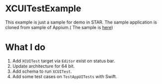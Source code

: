 # XCUITestExample

This example is just a sample for demo in STAR.
The sample application is cloned from sample of Appium.( The sample is [here](https://github.com/appium/sample-code/tree/master/sample-code/apps/TestApp))


# What I do
1. Add `XCUITest` target via `Editor` exist on status bar.
2. Update architecture for  64 bit.
3. Add schema to run `XCUITest`.
4. Add some test cases on `TestAppUITests` with Swift.
